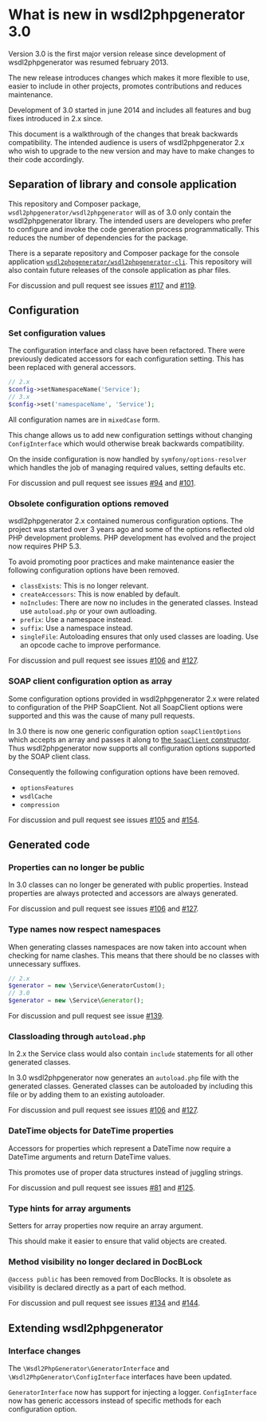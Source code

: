 # What is new in wsdl2phpgenerator 3.0

Version 3.0 is the first major version release since development of wsdl2phpgenerator was resumed february 2013.

The new release introduces changes which makes it more flexible to use, easier to include in other projects, promotes contributions and reduces maintenance.

Development of 3.0 started in june 2014 and includes all features and bug fixes introduced in 2.x since.

This document is a walkthrough of the changes that break backwards compatibility. The intended audience is users of wsdl2phpgenerator 2.x who wish to upgrade to the new version and may have to make changes to their code accordingly.

## Separation of library and console application

This repository and Composer package, `wsdl2phpgenerator/wsdl2phpgenerator` will as of 3.0 only contain the wsdl2phpgenerator library. The intended users are developers who prefer to configure and invoke the code generation process programmatically. This reduces the number of dependencies for the package.

There is a separate repository and Composer package for the console application [`wsdl2phpgenerator/wsdl2phpgenerator-cli`](https://github.com/wsdl2phpgenerator/wsdl2phpgenerator-cli). This repository will also contain future releases of the console application as phar files.

For discussion and pull request see issues [#117](https://github.com/wsdl2phpgenerator/wsdl2phpgenerator/issues/117) and [#119](https://github.com/wsdl2phpgenerator/wsdl2phpgenerator/issues/119).

## Configuration

### Set configuration values

The configuration interface and class have been refactored. There were previously dedicated accessors for each configuration setting. This has been replaced with general accessors.

```php
// 2.x
$config->setNamespaceName('Service');
// 3.x
$config->set('namespaceName', 'Service');
```

All configuration names are in `mixedCase` form.

This change allows us to add new configuration settings without changing `ConfigInterface` which would otherwise break backwards compatibility.

On the inside configuration is now handled by `symfony/options-resolver` which handles the job of managing required values, setting defaults etc.

For discussion and pull request see issues [#94](https://github.com/wsdl2phpgenerator/wsdl2phpgenerator/issues/94) and [#101](https://github.com/wsdl2phpgenerator/wsdl2phpgenerator/issues/101).


### Obsolete configuration options removed

wsdl2phpgenerator 2.x contained numerous configuration options. The project was started over 3 years ago and some of the options reflected old PHP development problems. PHP development has evolved and the project now requires PHP 5.3.

To avoid promoting poor practices and make maintenance easier the following configuration options have been removed.

* `classExists`: This is no longer relevant.
* `createAccessors`: This is now enabled by default.
* `noIncludes`: There are now no includes in the generated classes. Instead use `autoload.php` or your own autloading.
* `prefix`: Use a namespace instead.
* `suffix`: Use a namespace instead.
* `singleFile`: Autoloading ensures that only used classes are loading. Use an opcode cache to improve performance.

For discussion and pull request see issues [#106](https://github.com/wsdl2phpgenerator/wsdl2phpgenerator/issues/106) and [#127](https://github.com/wsdl2phpgenerator/wsdl2phpgenerator/issues/127).

### SOAP client configuration option as array

Some configuration options provided in wsdl2phpgenerator 2.x were related to configuration of the PHP SoapClient. Not all SoapClient options were supported and this was the cause of many pull requests.

In 3.0 there is now one generic configuration option `soapClientOptions` which accepts an array and passes it along to [the `SoapClient` constructor](http://php.net/manual/en/soapclient.soapclient.php). Thus wsdl2phpgenerator now supports all configuration options supported by the SOAP client class.

Consequently the following configuration options have been removed.

* `optionsFeatures`
* `wsdlCache`
* `compression`

For discussion and pull request see issues [#105](https://github.com/wsdl2phpgenerator/wsdl2phpgenerator/issues/105) and [#154](https://github.com/wsdl2phpgenerator/wsdl2phpgenerator/issues/154).

## Generated code

### Properties can no longer be public

In 3.0 classes can no longer be generated with public properties. Instead properties are always protected and accessors are always generated.

For discussion and pull request see issues [#106](https://github.com/wsdl2phpgenerator/wsdl2phpgenerator/issues/106) and [#127](https://github.com/wsdl2phpgenerator/wsdl2phpgenerator/issues/127).

### Type names now respect namespaces

When generating classes namespaces are now taken into account when checking for name clashes. This means that there should be no classes with unnecessary suffixes.

```php
// 2.x
$generator = new \Service\GeneratorCustom();
// 3.0
$generator = new \Service\Generator();
```

For discussion and pull request see issue [#139](https://github.com/wsdl2phpgenerator/wsdl2phpgenerator/issues/139).

### Classloading through `autoload.php` 

In 2.x the Service class would also contain `include` statements for all other generated classes.

In 3.0 wsdl2phpgenerator now generates an `autoload.php` file with the generated classes. Generated classes can be autoloaded by including this file or by adding them to an existing autoloader.

For discussion and pull request see issues [#106](https://github.com/wsdl2phpgenerator/wsdl2phpgenerator/issues/106) and [#127](https://github.com/wsdl2phpgenerator/wsdl2phpgenerator/issues/127).

### DateTime objects for DateTime properties

Accessors for properties which represent a DateTime now require a DateTime arguments and return DateTime values.

This promotes use of proper data structures instead of juggling strings.

For discussion and pull request see issues [#81](https://github.com/wsdl2phpgenerator/wsdl2phpgenerator/pull/81) and [#125](https://github.com/wsdl2phpgenerator/wsdl2phpgenerator/issues/125).

### Type hints for array arguments

Setters for array properties now require an array argument.

This should make it easier to ensure that valid objects are created.

### Method visibility no longer declared in DocBLock

`@access public` has been removed from DocBlocks. It is obsolete as visibility is declared directly as a part of each method.

For discussion and pull request see issues [#134](https://github.com/wsdl2phpgenerator/wsdl2phpgenerator/pull/134) and [#144](https://github.com/wsdl2phpgenerator/wsdl2phpgenerator/issues/14).

## Extending wsdl2phpgenerator

### Interface changes

The `\Wsdl2PhpGenerator\GeneratorInterface` and `\Wsdl2PhpGenerator\ConfigInterface` interfaces have been updated.

`GeneratorInterface` now has support for injecting a logger. `ConfigInterface` now has generic accessors instead of specific methods for each configuration option.